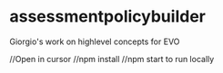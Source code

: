 # assessmentpolicybuilder
Giorgio's work on highlevel concepts for EVO

//Open in cursor
//npm install 
//npm start to run locally
